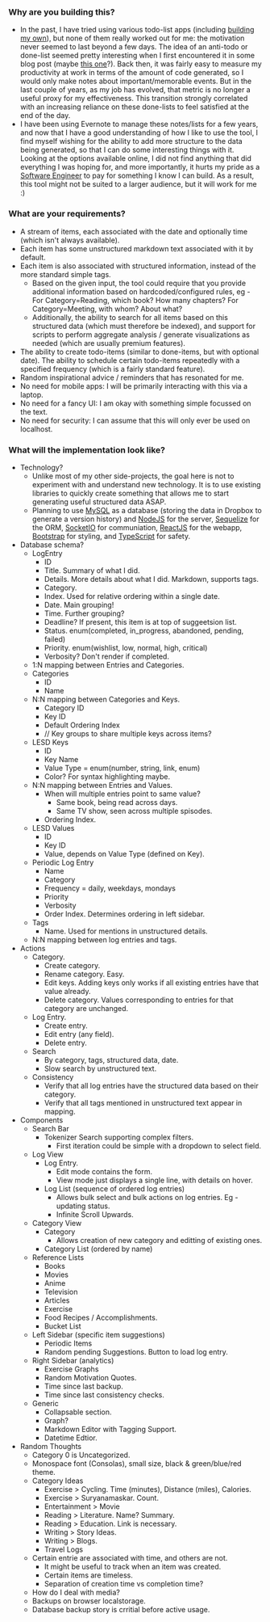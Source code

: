 ### Why are you building this?
* In the past, I have tried using various todo-list apps (including [building my own](https://github.com/kaustubh-karkare/todolist)), but none of them really worked out for me: the motivation never seemed to last beyond a few days. The idea of an anti-todo or done-list seemed pretty interesting when I first encountered it in some blog post (maybe [this one](https://www.fastcompany.com/3034785/why-an-anti-to-do-list-might-be-the-secret-to-productivity)?). Back then, it was fairly easy to measure my productivity at work in terms of the amount of code generated, so I would only make notes about important/memorable events. But in the last couple of years, as my job has evolved, that metric is no longer a useful proxy for my effectiveness. This transition strongly correlated with an increasing reliance on these done-lists to feel satisfied at the end of the day.
* I have been using Evernote to manage these notes/lists for a few years, and now that I have a good understanding of how I like to use the tool, I find myself wishing for the ability to add more structure to the data being generated, so that I can do some interesting things with it. Looking at the options available online, I did not find anything that did everything I was hoping for, and more importantly, it hurts my pride as a [Software Engineer](https://www.linkedin.com/in/kaustubh-karkare/) to pay for something I know I can build. As a result, this tool might not be suited to a larger audience, but it will work for me :)

### What are your requirements?
* A stream of items, each associated with the date and optionally time (which isn't always available).
* Each item has some unstructured markdown text associated with it by default.
* Each item is also associated with structured information, instead of the more standard simple tags.
    * Based on the given input, the tool could require that you provide additional information based on hardcoded/configured rules, eg - For Category=Reading, which book? How many chapters? For Category=Meeting, with whom? About what?
    * Additionally, the ability to search for all items based on this structured data (which must therefore be indexed), and support for scripts to perform aggregate analysis / generate visualizations as needed (which are usually premium features).
* The ability to create todo-items (similar to done-items, but with optional date). The ability to schedule certain todo-items repeatedly with a specified frequency (which is a fairly standard feature).
* Random inspirational advice / reminders that has resonated for me.
* No need for mobile apps: I will be primarily interacting with this via a laptop.
* No need for a fancy UI: I am okay with something simple focussed on the text.
* No need for security: I can assume that this will only ever be used on localhost.

### What will the implementation look like?
* Technology?
    * Unlike most of my other side-projects, the goal here is not to experiment with and understand new technology. It is to use existing libraries to quickly create something that allows me to start generating useful structured data ASAP.
    * Planning to use [MySQL](https://www.mysql.com/) as a database (storing the data in Dropbox to generate a version history) and [NodeJS](https://nodejs.org/en/) for the server, [Sequelize](https://sequelize.org/) for the ORM, [SocketIO](https://socket.io/) for communiation, [ReactJS](https://reactjs.org/) for the webapp, [Bootstrap](https://getbootstrap.com/) for styling, and [TypeScript](https://www.typescriptlang.org/) for safety.
* Database schema?
    * LogEntry
        * ID
        * Title. Summary of what I did.
        * Details. More details about what I did. Markdown, supports tags.
        * Category.
        * Index. Used for relative ordering within a single date.
        * Date. Main grouping!
        * Time. Further grouping?
        * Deadline? If present, this item is at top of suggeetsion list.
        * Status. enum(completed, in_progress, abandoned, pending, failed)
        * Priority. enum(wishlist, low, normal, high, critical)
        * Verbosity? Don't render if completed.
    * 1:N mapping between Entries and Categories.
    * Categories
        * ID
        * Name
    * N:N mapping between Categories and Keys.
        * Category ID
        * Key ID
        * Default Ordering Index
        * // Key groups to share multiple keys across items?
    * LESD Keys
        * ID
        * Key Name
        * Value Type = enum(number, string, link, enum)
        * Color? For syntax highlighting maybe.
    * N:N mapping between Entries and Values.
        * When will multiple entries point to same value?
            * Same book, being read across days.
            * Same TV show, seen across multiple spisodes.
        * Ordering Index.
    * LESD Values
        * ID
        * Key ID
        * Value, depends on Value Type (defined on Key).
    * Periodic Log Entry
        * Name
        * Category
        * Frequency = daily, weekdays, mondays
        * Priority
        * Verbosity
        * Order Index. Determines ordering in left sidebar.
    * Tags
        * Name. Used for mentions in unstructured details.
    * N:N mapping between log entries and tags.
* Actions
    * Category.
        * Create category.
        * Rename category. Easy.
        * Edit keys. Adding keys only works if all existing entries have that value already.
        * Delete category. Values corresponding to entries for that category are unchanged.
    * Log Entry.
        * Create entry.
        * Edit entry (any field).
        * Delete entry.
    * Search
        * By category, tags, structured data, date.
        * Slow search by unstructured text.
    * Consistency
        * Verify that all log entries have the structured data based on their category.
        * Verify that all tags mentioned in unstructured text appear in mapping.
* Components
    * Search Bar
        * Tokenizer Search supporting complex filters.
            * First iteration could be simple with a dropdown to select field.
    * Log View
        * Log Entry.
            * Edit mode contains the form.
            * View mode just displays a single line, with details on hover.
        * Log List (sequence of ordered log entries)
            * Allows bulk select and bulk actions on log entries. Eg - updating status.
            * Infinite Scroll Upwards.
    * Category View
        * Category
            * Allows creation of new category and editting of existing ones.
        * Category List (ordered by name)
    * Reference Lists
        * Books
        * Movies
        * Anime
        * Television
        * Articles
        * Exercise
        * Food Recipes / Accomplishments.
        * Bucket List
    * Left Sidebar (specific item suggestions)
        * Periodic Items
        * Random pending Suggestions. Button to load log entry.
    * Right Sidebar (analytics)
        * Exercise Graphs
        * Random Motivation Quotes.
        * Time since last backup.
        * Time since last consistency checks.
    * Generic
        * Collapsable section.
        * Graph?
        * Markdown Editor with Tagging Support.
        * Datetime Edtior.
* Random Thoughts
    * Category 0 is Uncategorized.
    * Monospace font (Consolas), small size, black & green/blue/red theme.
    * Category Ideas
        * Exercise > Cycling. Time (minutes), Distance (miles), Calories.
        * Exercise > Suryanamaskar. Count.
        * Entertainment > Movie
        * Reading > Literature. Name? Summary.
        * Reading > Education. Link is necessary.
        * Writing > Story Ideas.
        * Writing > Blogs.
        * Travel Logs
    * Certain entrie are associated with time, and others are not.
        * It might be useful to track when an item was created.
        * Certain items are timeless.
        * Separation of creation time vs completion time?
    * How do I deal with media?
    * Backups on browser localstorage.
    * Database backup story is crritial before active usage.
